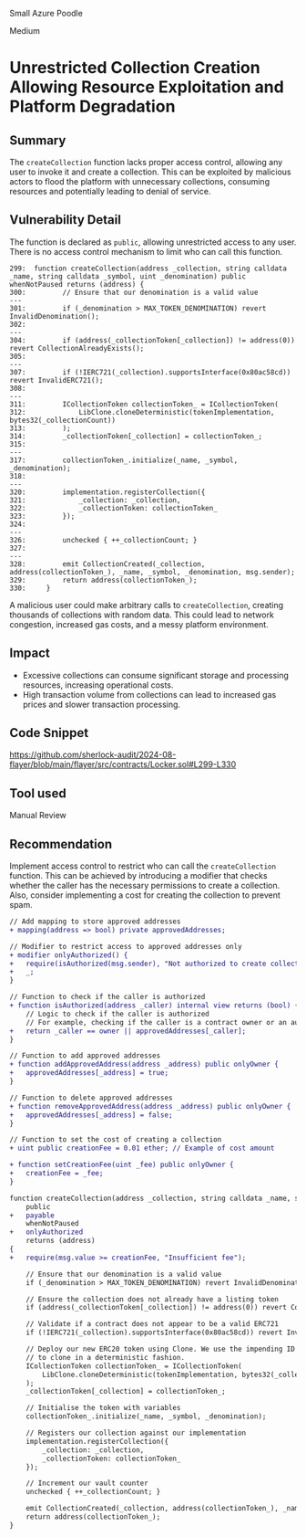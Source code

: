 Small Azure Poodle

Medium

# Unrestricted Collection Creation Allowing Resource Exploitation and Platform Degradation

## Summary
The `createCollection` function lacks proper access control, allowing any user to invoke it and create a collection. This can be exploited by malicious actors to flood the platform with unnecessary collections, consuming resources and potentially leading to denial of service.

## Vulnerability Detail
The function is declared as `public`, allowing unrestricted access to any user. There is no access control mechanism to limit who can call this function.
```solidity
299:  function createCollection(address _collection, string calldata _name, string calldata _symbol, uint _denomination) public whenNotPaused returns (address) {
300:         // Ensure that our denomination is a valid value
---
301:         if (_denomination > MAX_TOKEN_DENOMINATION) revert InvalidDenomination();
302: 
---
304:         if (address(_collectionToken[_collection]) != address(0)) revert CollectionAlreadyExists();
305: 
---
307:         if (!IERC721(_collection).supportsInterface(0x80ac58cd)) revert InvalidERC721();
308: 
---
311:         ICollectionToken collectionToken_ = ICollectionToken(
312:             LibClone.cloneDeterministic(tokenImplementation, bytes32(_collectionCount))
313:         );
314:         _collectionToken[_collection] = collectionToken_;
315: 
---
317:         collectionToken_.initialize(_name, _symbol, _denomination);
318: 
---
320:         implementation.registerCollection({
321:             _collection: _collection,
322:             _collectionToken: collectionToken_
323:         });
324: 
---
326:         unchecked { ++_collectionCount; }
327: 
---
328:         emit CollectionCreated(_collection, address(collectionToken_), _name, _symbol, _denomination, msg.sender);
329:         return address(collectionToken_);
330:     }
```
A malicious user could make arbitrary calls to `createCollection`, creating thousands of collections with random data. This could lead to network congestion, increased gas costs, and a messy platform environment.

## Impact
- Excessive collections can consume significant storage and processing resources, increasing operational costs.
- High transaction volume from collections can lead to increased gas prices and slower transaction processing.

## Code Snippet
https://github.com/sherlock-audit/2024-08-flayer/blob/main/flayer/src/contracts/Locker.sol#L299-L330

## Tool used

Manual Review

## Recommendation
Implement access control to restrict who can call the `createCollection` function. This can be achieved by introducing a modifier that checks whether the caller has the necessary permissions to create a collection. Also, consider implementing a cost for creating the collection to prevent spam.
```diff
// Add mapping to store approved addresses
+ mapping(address => bool) private approvedAddresses;

// Modifier to restrict access to approved addresses only
+ modifier onlyAuthorized() {
+   require(isAuthorized(msg.sender), "Not authorized to create collections");
+   _;
}

// Function to check if the caller is authorized
+ function isAuthorized(address _caller) internal view returns (bool) {
    // Logic to check if the caller is authorized
    // For example, checking if the caller is a contract owner or an authorized address
+   return _caller == owner || approvedAddresses[_caller];
}

// Function to add approved addresses
+ function addApprovedAddress(address _address) public onlyOwner {
+   approvedAddresses[_address] = true;
}

// Function to delete approved addresses
+ function removeApprovedAddress(address _address) public onlyOwner {
+   approvedAddresses[_address] = false;
}

// Function to set the cost of creating a collection
+ uint public creationFee = 0.01 ether; // Example of cost amount

+ function setCreationFee(uint _fee) public onlyOwner {
+   creationFee = _fee;
}

function createCollection(address _collection, string calldata _name, string calldata _symbol, uint _denomination) 
    public 
+   payable 
    whenNotPaused
+   onlyAuthorized 
    returns (address) 
{
+   require(msg.value >= creationFee, "Insufficient fee");

    // Ensure that our denomination is a valid value
    if (_denomination > MAX_TOKEN_DENOMINATION) revert InvalidDenomination();

    // Ensure the collection does not already have a listing token
    if (address(_collectionToken[_collection]) != address(0)) revert CollectionAlreadyExists();

    // Validate if a contract does not appear to be a valid ERC721
    if (!IERC721(_collection).supportsInterface(0x80ac58cd)) revert InvalidERC721();

    // Deploy our new ERC20 token using Clone. We use the impending ID
    // to clone in a deterministic fashion.
    ICollectionToken collectionToken_ = ICollectionToken(
        LibClone.cloneDeterministic(tokenImplementation, bytes32(_collectionCount))
    );
    _collectionToken[_collection] = collectionToken_;

    // Initialise the token with variables
    collectionToken_.initialize(_name, _symbol, _denomination);

    // Registers our collection against our implementation
    implementation.registerCollection({
        _collection: _collection,
        _collectionToken: collectionToken_
    });

    // Increment our vault counter
    unchecked { ++_collectionCount; }

    emit CollectionCreated(_collection, address(collectionToken_), _name, _symbol, _denomination, msg.sender);
    return address(collectionToken_);
}
```